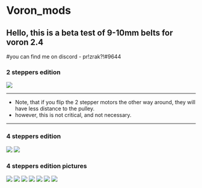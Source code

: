 # Voron_mods
## Hello, this is a beta test of 9-10mm belts for voron 2.4
#you can find me on discord - pr!zrak?!#9644



### 2 steppers edition
![](https://github.com/MRX8024/Voron_mods/blob/main/2.4%209mm%20Stock%20Parts/Pictures/2m-9mm.jpg)

____

+ Note, that if you flip the 2 stepper motors the other way around, they will have less distance to the pulley.
+ however, this is not critical, and not necessary.

____

### 4 steppers edition
![](https://github.com/MRX8024/Voron_mods/blob/main/2.4%209mm%20Stock%20Parts/Pictures/4m-9mm.jpg)
![](https://github.com/MRX8024/Voron_mods/blob/main/2.4%209mm%20Stock%20Parts/Pictures/4m-9mm-belts.jpg)

### 4 steppers edition pictures
![](https://github.com/MRX8024/Voron_mods/blob/main/2.4%209mm%20Stock%20Parts/Pictures/All.jpg)
![](https://github.com/MRX8024/Voron_mods/blob/main/2.4%209mm%20Stock%20Parts/Pictures/Gantry_Top.jpg)
![](https://github.com/MRX8024/Voron_mods/blob/main/2.4%209mm%20Stock%20Parts/Pictures/Gantry_front.jpg)
![](https://github.com/MRX8024/Voron_mods/blob/main/2.4%209mm%20Stock%20Parts/Pictures/Gantry_back.jpg)
![](https://github.com/MRX8024/Voron_mods/blob/main/2.4%209mm%20Stock%20Parts/Pictures/Idler.jpg)
![](https://github.com/MRX8024/Voron_mods/blob/main/2.4%209mm%20Stock%20Parts/Pictures/Joint.jpg)
![](https://github.com/MRX8024/Voron_mods/blob/main/2.4%209mm%20Stock%20Parts/Pictures/Drive.jpg)




